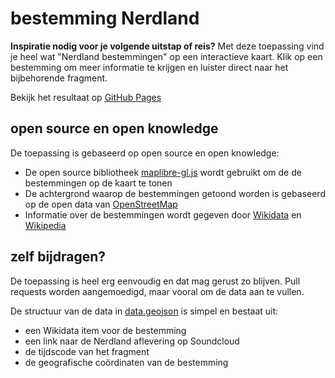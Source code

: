 # bestemming Nerdland
**Inspiratie nodig voor je volgende uitstap of reis?** Met deze toepassing vind je heel wat "Nerdland bestemmingen" op een interactieve kaart. Klik op een bestemming om meer informatie te krijgen en luister direct naar het bijbehorende fragment.

Bekijk het resultaat op [GitHub Pages](https://seppesantens.github.io/bestemmingNerdLand/)

## open source en open knowledge
De toepassing is gebaseerd op open source en open knowledge:
- De open source bibliotheek [maplibre-gl.js](https://maplibre.org/maplibre-gl-js/docs/) wordt gebruikt om de de bestemmingen op de kaart te tonen
- De achtergrond waarop de bestemmingen getoond worden is gebaseerd op de open data van [OpenStreetMap](https://www.openstreetmap.org/)
- Informatie over de bestemmingen wordt gegeven door [Wikidata](https://www.wikidata.org/) en [Wikipedia](https://www.wikipedia.org/)

## zelf bijdragen?
De toepassing is heel erg eenvoudig en dat mag gerust zo blijven. Pull requests worden aangemoedigd, maar vooral om de data aan te vullen.

De structuur van de data in [data.geojson](https://github.com/seppesantens/bestemmingNerdLand/blob/main/data.geojson) is simpel en bestaat uit:
- een Wikidata item voor de bestemming
- een link naar de Nerdland aflevering op Soundcloud
- de tijdscode van het fragment 
- de geografische coördinaten van de bestemming
